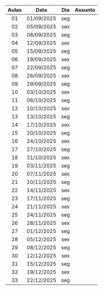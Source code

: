 |  Aulas  |    Data    |  Dia  |  Assunto  |
|:-------:|:----------:|:-----:|:---------:|
|   01    | 01/09/2025 |  seg  |           |
|   02    | 05/09/2025 |  sex  |           |
|   03    | 08/09/2025 |  seg  |           |
|   04    | 12/09/2025 |  sex  |           |
|   05    | 15/09/2025 |  seg  |           |
|   06    | 19/09/2025 |  sex  |           |
|   07    | 22/09/2025 |  seg  |           |
|   08    | 26/09/2025 |  sex  |           |
|   09    | 29/09/2025 |  seg  |           |
|   10    | 03/10/2025 |  sex  |           |
|   11    | 06/10/2025 |  seg  |           |
|   12    | 10/10/2025 |  sex  |           |
|   13    | 13/10/2025 |  seg  |           |
|   14    | 17/10/2025 |  sex  |           |
|   15    | 20/10/2025 |  seg  |           |
|   16    | 24/10/2025 |  sex  |           |
|   17    | 27/10/2025 |  seg  |           |
|   18    | 31/10/2025 |  sex  |           |
|   19    | 03/11/2025 |  seg  |           |
|   20    | 07/11/2025 |  sex  |           |
|   21    | 10/11/2025 |  seg  |           |
|   22    | 14/11/2025 |  sex  |           |
|   23    | 17/11/2025 |  seg  |           |
|   24    | 21/11/2025 |  sex  |           |
|   25    | 24/11/2025 |  seg  |           |
|   26    | 28/11/2025 |  sex  |           |
|   27    | 01/12/2025 |  seg  |           |
|   28    | 05/12/2025 |  sex  |           |
|   29    | 08/12/2025 |  seg  |           |
|   30    | 12/12/2025 |  sex  |           |
|   31    | 15/12/2025 |  seg  |           |
|   32    | 19/12/2025 |  sex  |           |
|   33    | 22/12/2025 |  seg  |           |